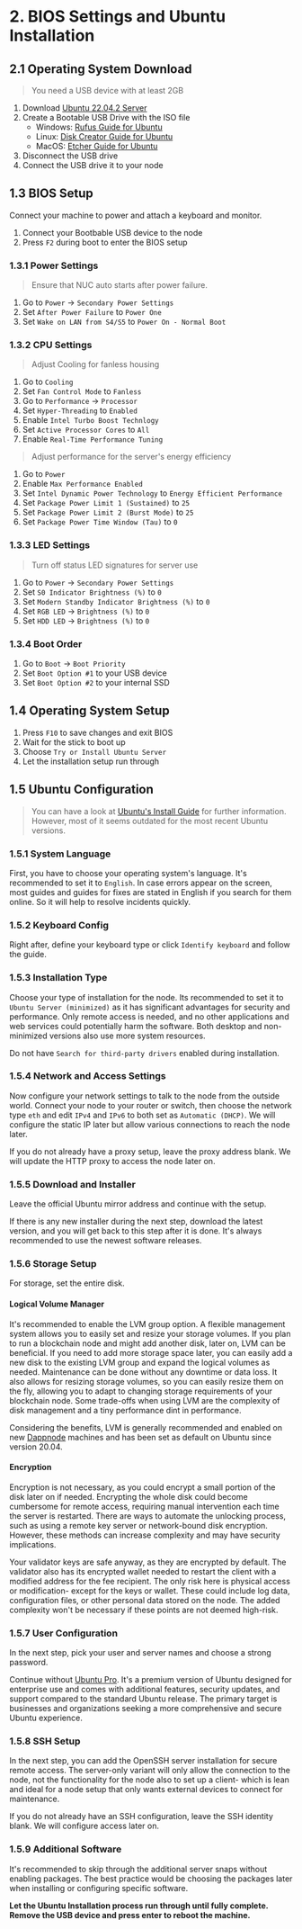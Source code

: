 # 2. BIOS Settings and Ubuntu Installation

## 2.1 Operating System Download

> You need a USB device with at least 2GB

1. Download [Ubuntu 22.04.2 Server](https://ubuntu.com/download/server)
2. Create a Bootable USB Drive with the ISO file
   - Windows: [Rufus Guide for Ubuntu](https://ubuntu.com/tutorials/create-a-usb-stick-on-windows#1-overview)
   - Linux: [Disk Creator Guide for Ubuntu](https://ubuntu.com/tutorials/create-a-usb-stick-on-ubuntu#1-overview)
   - MacOS: [Etcher Guide for Ubuntu](https://ubuntu.com/tutorials/create-a-usb-stick-on-macos#1-overview)
3. Disconnect the USB drive
4. Connect the USB drive it to your node

## 1.3 BIOS Setup

Connect your machine to power and attach a keyboard and monitor.

1. Connect your Bootbable USB device to the node
2. Press `F2` during boot to enter the BIOS setup

### 1.3.1 Power Settings

> Ensure that NUC auto starts after power failure.

1. Go to `Power` -> `Secondary Power Settings`
2. Set `After Power Failure` to `Power One`
3. Set `Wake on LAN from S4/S5` to `Power On - Normal Boot`

### 1.3.2 CPU Settings

> Adjust Cooling for fanless housing

1. Go to `Cooling`
2. Set `Fan Control Mode` to `Fanless`
3. Go to `Performance` -> `Processor`
4. Set `Hyper-Threading` to `Enabled`
5. Enable `Intel Turbo Boost Technlogy`
6. Set `Active Processor Cores` to `All`
7. Enable `Real-Time Performance Tuning`

> Adjust performance for the server's energy efficiency

1. Go to `Power`
2. Enable `Max Performance Enabled`
3. Set `Intel Dynamic Power Technology` to `Energy Efficient Performance`
4. Set `Package Power Limit 1 (Sustained)` to `25`
5. Set `Package Power Limit 2 (Burst Mode)` to `25`
6. Set `Package Power Time Window (Tau)` to `0`

### 1.3.3 LED Settings

> Turn off status LED signatures for server use

1. Go to `Power` -> `Secondary Power Settings`
2. Set `S0 Indicator Brightness (%)` to `0`
3. Set `Modern Standby Indicator Brightness (%)` to `0`
4. Set `RGB LED` -> `Brightness (%)` to `0`
5. Set `HDD LED` -> `Brightness (%)` to `0`

### 1.3.4 Boot Order

1. Go to `Boot` -> `Boot Priority`
2. Set `Boot Option #1` to your USB device
3. Set `Boot Option #2` to your internal SSD

## 1.4 Operating System Setup

1. Press `F10` to save changes and exit BIOS
2. Wait for the stick to boot up
3. Choose `Try or Install Ubuntu Server`
4. Let the installation setup run through

## 1.5 Ubuntu Configuration

> You can have a look at [Ubuntu's Install Guide](https://ubuntu.com/tutorials/install-ubuntu-server#1-overview) for further information. However, most of it seems outdated for the most recent Ubuntu versions.

### 1.5.1 System Language

First, you have to choose your operating system's language. It's recommended to set it to `English`. In case errors appear on the screen, most guides and guides for fixes are stated in English if you search for them online. So it will help to resolve incidents quickly.

### 1.5.2 Keyboard Config

Right after, define your keyboard type or click `Identify keyboard` and follow the guide.

### 1.5.3 Installation Type

Choose your type of installation for the node. Its recommended to set it to `Ubuntu Server (minimized)` as it has significant advantages for security and performance. Only remote access is needed, and no other applications and web services could potentially harm the software. Both desktop and non-minimized versions also use more system resources.

Do not have `Search for third-party drivers` enabled during installation.

### 1.5.4 Network and Access Settings

Now configure your network settings to talk to the node from the outside world. Connect your node to your router or switch, then choose the network type `eth` and edit `IPv4` and `IPv6` to both set as `Automatic (DHCP)`. We will configure the static IP later but allow various connections to reach the node later.

If you do not already have a proxy setup, leave the proxy address blank. We will update the HTTP proxy to access the node later on.

### 1.5.5 Download and Installer

Leave the official Ubuntu mirror address and continue with the setup.

If there is any new installer during the next step, download the latest version, and you will get back to this step after it is done. It's always recommended to use the newest software releases.

### 1.5.6 Storage Setup

For storage, set the entire disk.

#### Logical Volume Manager

It's recommended to enable the LVM group option. A flexible management system allows you to easily set and resize your storage volumes. If you plan to run a blockchain node and might add another disk, later on, LVM can be beneficial. If you need to add more storage space later, you can easily add a new disk to the existing LVM group and expand the logical volumes as needed. Maintenance can be done without any downtime or data loss. It also allows for resizing storage volumes, so you can easily resize them on the fly, allowing you to adapt to changing storage requirements of your blockchain node. Some trade-offs when using LVM are the complexity of disk management and a tiny performance dint in performance.

Considering the benefits, LVM is generally recommended and enabled on new [Dappnode](https://dappnode.com/) machines and has been set as default on Ubuntu since version 20.04.

#### Encryption

Encryption is not necessary, as you could encrypt a small portion of the disk later on if needed. Encrypting the whole disk could become cumbersome for remote access, requiring manual intervention each time the server is restarted. There are ways to automate the unlocking process, such as using a remote key server or network-bound disk encryption. However, these methods can increase complexity and may have security implications.

Your validator keys are safe anyway, as they are encrypted by default. The validator also has its encrypted wallet needed to restart the client with a modified address for the fee recipient. The only risk here is physical access or modification- except for the keys or wallet. These could include log data, configuration files, or other personal data stored on the node. The added complexity won't be necessary if these points are not deemed high-risk.

### 1.5.7 User Configuration

In the next step, pick your user and server names and choose a strong password.

Continue without [Ubuntu Pro](https://ubuntu.com/pricing/pro). It's a premium version of Ubuntu designed for enterprise use and comes with additional features, security updates, and support compared to the standard Ubuntu release. The primary target is businesses and organizations seeking a more comprehensive and secure Ubuntu experience.

### 1.5.8 SSH Setup

In the next step, you can add the OpenSSH server installation for secure remote access. The server-only variant will only allow the connection to the node, not the functionality for the node also to set up a client- which is lean and ideal for a node setup that only wants external devices to connect for maintenance.

If you do not already have an SSH configuration, leave the SSH identity blank. We will configure access later on.

### 1.5.9 Additional Software

It's recommended to skip through the additional server snaps without enabling packages. The best practice would be choosing the packages later when installing or configuring specific software.

**Let the Ubuntu Installation process run through until fully complete. Remove the USB device and press enter to reboot the machine.**
